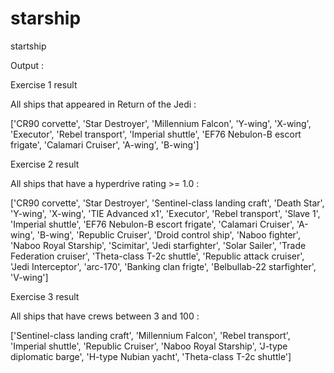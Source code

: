 # starship
startship

Output : 

Exercise 1 result

All ships that appeared in Return of the Jedi :

['CR90 corvette', 'Star Destroyer', 'Millennium Falcon', 'Y-wing', 'X-wing', 'Executor', 'Rebel transport', 'Imperial shuttle', 'EF76 Nebulon-B escort frigate', 'Calamari Cruiser', 'A-wing', 'B-wing']

Exercise 2 result

All ships that have a hyperdrive rating >= 1.0 :

['CR90 corvette', 'Star Destroyer', 'Sentinel-class landing craft', 'Death Star', 'Y-wing', 'X-wing', 'TIE Advanced x1', 'Executor', 'Rebel transport', 'Slave 1', 'Imperial shuttle', 'EF76 Nebulon-B escort frigate', 'Calamari Cruiser', 'A-wing', 'B-wing', 'Republic Cruiser', 'Droid control ship', 'Naboo fighter', 'Naboo Royal Starship', 'Scimitar', 'Jedi starfighter', 'Solar Sailer', 'Trade Federation cruiser', 'Theta-class T-2c shuttle', 'Republic attack cruiser', 'Jedi Interceptor', 'arc-170', 'Banking clan frigte', 'Belbullab-22 starfighter', 'V-wing']

Exercise 3 result

All ships that have crews between 3 and 100 :

['Sentinel-class landing craft', 'Millennium Falcon', 'Rebel transport', 'Imperial shuttle', 'Republic Cruiser', 'Naboo Royal Starship', 'J-type diplomatic barge', 'H-type Nubian yacht', 'Theta-class T-2c shuttle']
